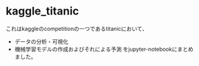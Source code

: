 # kaggle_titanic
これはkaggleのcompetitionの一つであるtitanicにおいて、
- データの分析・可視化
- 機械学習モデルの作成およびそれによる予測
をjupyter-notebookにまとめました。
